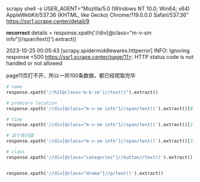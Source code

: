 
scrapy shell -s USER_AGENT="Mozilla/5.0 (Windows NT 10.0; Win64; x64) AppleWebKit/537.36 (KHTML, like Gecko) Chrome/119.0.0.0 Safari/537.36" https://ssr1.scrape.center/detail/9


**recorrect**
details = response.xpath('//div[@class="m-v-sm info"]//span/text()').extract()

2023-10-25 00:05:43 [scrapy.spidermiddlewares.httperror] INFO: Ignoring response <500 https://ssr1.scrape.center/page/11>: HTTP status code is not handled or not allowed

page11页打不开，所以一共100条数据，都已经爬取完毕


```python
# name
response.xpath("//h2[@class='m-b-sm']//text()").extract()

# premiere location
response.xpath('//div[@class="m-v-sm info"]//span/text()').extract()[0]

# time
response.xpath('//div[@class="m-v-sm info"]//span/text()').extract()[2]

# 这个有问题
response.xpath('//div[@class="m-v-sm info"]//span/text()').extract()[3]

# class
response.xpath('//div[@class="categories"]//button//text()').extract()


response.xpath('//div[@class="drama"]//p/text()').extract()


```


